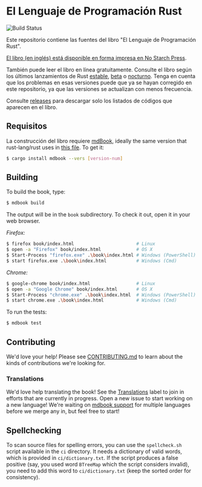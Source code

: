 # El Lenguaje de Programación Rust

![Build Status](https://github.com/rust-lang/book/workflows/CI/badge.svg)

Este repositorio contiene las fuentes del libro "El Lenguaje de Programación Rust".

[El libro (en inglés) está disponible en forma impresa en No Starch Press][nostarch].

[nostarch]: https://nostarch.com/rust

También puede leer el libro en línea gratuitamente. Consulte el libro según 
los últimos lanzamientos de Rust [estable], [beta] o [nocturno]. Tenga en 
cuenta que los problemas en esas versiones puede que ya se hayan corregido en 
este repositorio, ya que las versiones se actualizan con menos frecuencia.

[estable]: https://doc.rust-lang.org/stable/book/
[beta]: https://doc.rust-lang.org/beta/book/
[nocturno]: https://doc.rust-lang.org/nightly/book/

Consulte [releases] para descargar solo los listados de códigos que aparecen en el libro.

[releases]: https://github.com/rust-lang/book/releases

## Requisitos

La construcción del libro requiere [mdBook], ideally the same version that
rust-lang/rust uses in [this file][rust-mdbook]. To get it:

[mdBook]: https://github.com/rust-lang-nursery/mdBook
[rust-mdbook]: https://github.com/rust-lang/rust/blob/master/src/tools/rustbook/Cargo.toml

```bash
$ cargo install mdbook --vers [version-num]
```

## Building

To build the book, type:

```bash
$ mdbook build
```

The output will be in the `book` subdirectory. To check it out, open it in
your web browser.

_Firefox:_
```bash
$ firefox book/index.html                       # Linux
$ open -a "Firefox" book/index.html             # OS X
$ Start-Process "firefox.exe" .\book\index.html # Windows (PowerShell)
$ start firefox.exe .\book\index.html           # Windows (Cmd)
```

_Chrome:_
```bash
$ google-chrome book/index.html                 # Linux
$ open -a "Google Chrome" book/index.html       # OS X
$ Start-Process "chrome.exe" .\book\index.html  # Windows (PowerShell)
$ start chrome.exe .\book\index.html            # Windows (Cmd)
```

To run the tests:

```bash
$ mdbook test
```

## Contributing

We'd love your help! Please see [CONTRIBUTING.md][contrib] to learn about the
kinds of contributions we're looking for.

[contrib]: https://github.com/rust-lang/book/blob/master/CONTRIBUTING.md

### Translations

We'd love help translating the book! See the [Translations] label to join in
efforts that are currently in progress. Open a new issue to start working on
a new language! We're waiting on [mdbook support] for multiple languages
before we merge any in, but feel free to start!

[Translations]: https://github.com/rust-lang/book/issues?q=is%3Aopen+is%3Aissue+label%3ATranslations
[mdbook support]: https://github.com/rust-lang-nursery/mdBook/issues/5

## Spellchecking

To scan source files for spelling errors, you can use the `spellcheck.sh`
script available in the `ci` directory. It needs a dictionary of valid words,
which is provided in `ci/dictionary.txt`. If the script produces a false
positive (say, you used word `BTreeMap` which the script considers invalid),
you need to add this word to `ci/dictionary.txt` (keep the sorted order for
consistency).
